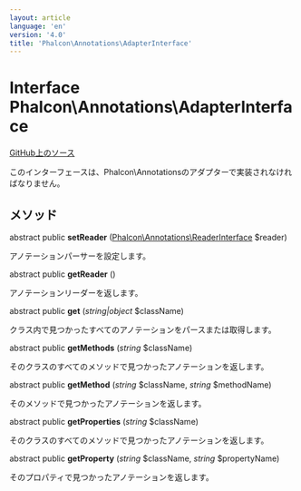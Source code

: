 ```yaml
---
layout: article
language: 'en'
version: '4.0'
title: 'Phalcon\Annotations\AdapterInterface'
---
```

# Interface **Phalcon\Annotations\AdapterInterface**

<a href="https://github.com/phalcon/cphalcon/tree/v4.0.0/phalcon/annotations/adapterinterface.zep" class="btn btn-default btn-sm">GitHub上のソース</a>

このインターフェースは、Phalcon\Annotationsのアダプターで実装されなければなりません。

## メソッド

abstract public **setReader** ([Phalcon\Annotations\ReaderInterface](Phalcon_Annotations_ReaderInterface) $reader)

アノテーションパーサーを設定します。

abstract public **getReader** ()

アノテーションリーダーを返します。

abstract public **get** (*string|object* $className)

クラス内で見つかったすべてのアノテーションをパースまたは取得します。

abstract public **getMethods** (*string* $className)

そのクラスのすべてのメソッドで見つかったアノテーションを返します。

abstract public **getMethod** (*string* $className, *string* $methodName)

そのメソッドで見つかったアノテーションを返します。

abstract public **getProperties** (*string* $className)

そのクラスのすべてのメソッドで見つかったアノテーションを返します。

abstract public **getProperty** (*string* $className, *string* $propertyName)

そのプロパティで見つかったアノテーションを返します。